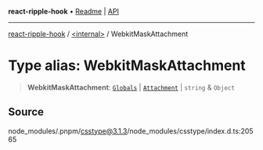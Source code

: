 **react-ripple-hook** • [Readme](../../README.md) \| [API](../../globals.md)

---

[react-ripple-hook](../../README.md) / [\<internal\>](../README.md) / WebkitMaskAttachment

# Type alias: WebkitMaskAttachment

> **WebkitMaskAttachment**: [`Globals`](Globals.md) \| [`Attachment`](Attachment.md) \| `string` & `Object`

## Source

node_modules/.pnpm/csstype@3.1.3/node_modules/csstype/index.d.ts:20565
